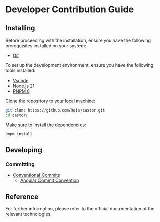 # Developer Contribution Guide

## Installing

Before proceeding with the installation, ensure you have the following prerequisites installed on your system:

- [Git](https://git-scm.com/downloads)

To set up the development environment, ensure you have the following tools installed:

- [Vscode](https://code.visualstudio.com/download)
- [Node.js 21](https://nodejs.org/en)
- [PNPM 8](https://pnpm.io/installation)

Clone the repository to your local machine:

```sh
git clone https://github.com/9aia/castor.git
cd castor/
```

Make sure to install the dependencies:

```bash
pnpm install
```

## Developing

### Committing

- [Conventional Commits](https://www.conventionalcommits.org/en/v1.0.0/)
  - [Angular Commit Convention](https://github.com/angular/angular/blob/main/CONTRIBUTING.md#commit)

## Reference

For further information, please refer to the official documentation of the relevant technologies.

